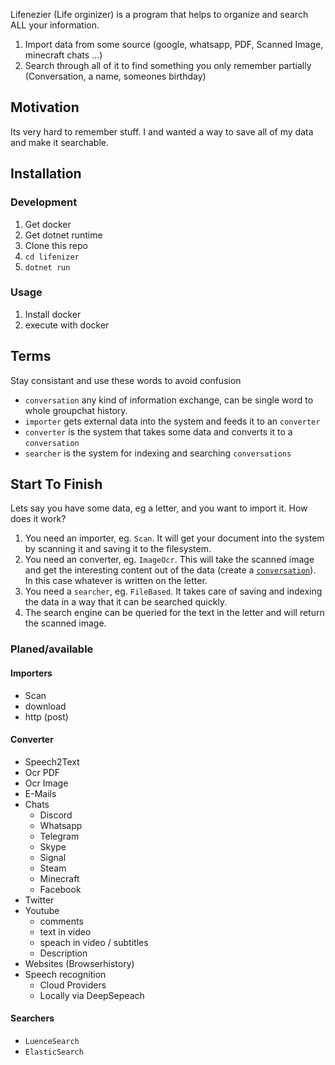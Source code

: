 Lifenezier (Life orginizer) is a program that helps to organize and search ALL your information.

1. Import data from some source (google, whatsapp, PDF, Scanned Image, minecraft chats ...)
2. Search through all of it to find something you only remember partially (Conversation, a name, someones birthday)

## Motivation
Its very hard to remember stuff. I and wanted a way to save all of my data and make it searchable.

## Installation
### Development
1. Get docker
2. Get dotnet runtime
2. Clone this repo
4. `cd lifenizer`
3. `dotnet run`

### Usage
1. Install docker
2. execute with docker



## Terms
Stay consistant and use these words to avoid confusion
- `conversation` any kind of information exchange, can be single word to whole groupchat history. 
- `importer` gets external data into the system and feeds it to an `converter`
- `converter` is the system that takes some data and converts it to a `conversation`
- `searcher` is the system for indexing and searching `conversations`


## Start To Finish

Lets say you have some data, eg a letter, and you want to import it. How does it work?
1. You need an importer, eg. `Scan`. It will get your document into the system by scanning it and saving it to the filesystem.
2. You need an converter, eg. `ImageOcr`. This will take the scanned image and get the interesting content out of the data (create a [`conversation`](#terms)). In this case whatever is written on the letter.
3. You need a `searcher`, eg. `FileBased`. It takes care of saving and indexing the data in a way that it can be searched quickly.
4. The search engine can be queried for the text in the letter and will return the scanned image.

### Planed/available
#### Importers
* Scan 
* download 
* http (post)

#### Converter
* Speech2Text
* Ocr PDF
* Ocr Image
* E-Mails
* Chats
    * Discord
    * Whatsapp
    * Telegram
    * Skype
    * Signal
    * Steam
    * Minecraft
    * Facebook
* Twitter
* Youtube 
    * comments
    * text in video 
    * speach in video / subtitles
    * Description
* Websites (Browserhistory)
* Speech recognition
    * Cloud Providers
    * Locally via DeepSepeach


#### Searchers
* `LuenceSearch` 
* `ElasticSearch` 